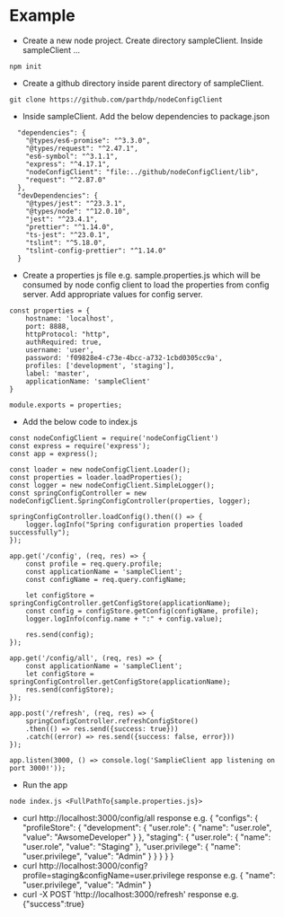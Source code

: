 # Example

- Create a new node project. Create directory sampleClient. Inside sampleClient ...

```
npm init
```
- Create a github directory inside parent directory of sampleClient.

```
git clone https://github.com/parthdp/nodeConfigClient
```

- Inside sampleClient. Add the below dependencies to package.json

```
  "dependencies": {
    "@types/es6-promise": "^3.3.0",
    "@types/request": "^2.47.1",
    "es6-symbol": "^3.1.1",
    "express": "^4.17.1",
    "nodeConfigClient": "file:../github/nodeConfigClient/lib",
    "request": "^2.87.0"
  },
  "devDependencies": {
    "@types/jest": "^23.3.1",
    "@types/node": "^12.0.10",
    "jest": "^23.4.1",
    "prettier": "^1.14.0",
    "ts-jest": "^23.0.1",
    "tslint": "^5.18.0",
    "tslint-config-prettier": "^1.14.0"
  }
```
- Create a properties js file e.g. sample.properties.js which will be consumed by node config client to load the properties from config server. Add appropriate values for config server.

```
const properties = {
    hostname: 'localhost',
    port: 8888,
    httpProtocol: "http",
    authRequired: true,
    username: 'user',
    password: 'f09828e4-c73e-4bcc-a732-1cbd0305cc9a',
    profiles: ['development', 'staging'],
    label: 'master',
    applicationName: 'sampleClient'
}

module.exports = properties;

```

- Add the below code to index.js

```
const nodeConfigClient = require('nodeConfigClient')
const express = require('express');
const app = express();

const loader = new nodeConfigClient.Loader();
const properties = loader.loadProperties();
const logger = new nodeConfigClient.SimpleLogger();
const springConfigController = new nodeConfigClient.SpringConfigController(properties, logger);

springConfigController.loadConfig().then(() => {
    logger.logInfo("Spring configuration properties loaded successfully");
});

app.get('/config', (req, res) => {
    const profile = req.query.profile;
    const applicationName = 'sampleClient';
    const configName = req.query.configName;

    let configStore = springConfigController.getConfigStore(applicationName);
    const config = configStore.getConfig(configName, profile);
    logger.logInfo(config.name + ":" + config.value);

    res.send(config);
});

app.get('/config/all', (req, res) => {
    const applicationName = 'sampleClient';
    let configStore = springConfigController.getConfigStore(applicationName);
    res.send(configStore);
});

app.post('/refresh', (req, res) => {
    springConfigController.refreshConfigStore()
    .then(() => res.send({success: true}))
    .catch((error) => res.send({success: false, error}))
});

app.listen(3000, () => console.log('SamplieClient app listening on port 3000!'));
```

- Run the app

```
node index.js <FullPathTo{sample.properties.js}>

```
- curl http://localhost:3000/config/all
    response e.g. {
        "configs": {
            "profileStore": {
                "development": {
                    "user.role": {
                        "name": "user.role",
                        "value": "AwsomeDeveloper"
                    }
                },
                "staging": {
                    "user.role": {
                        "name": "user.role",
                        "value": "Staging"
                    },
                    "user.privilege": {
                        "name": "user.privilege",
                        "value": "Admin"
                    }
                }
            }
        }
    }
- curl http://localhost:3000/config?profile=staging&configName=user.privilege
    response e.g. { "name": "user.privilege", "value": "Admin" }
- curl -X POST 'http://localhost:3000/refresh'
    response e.g. {"success":true}